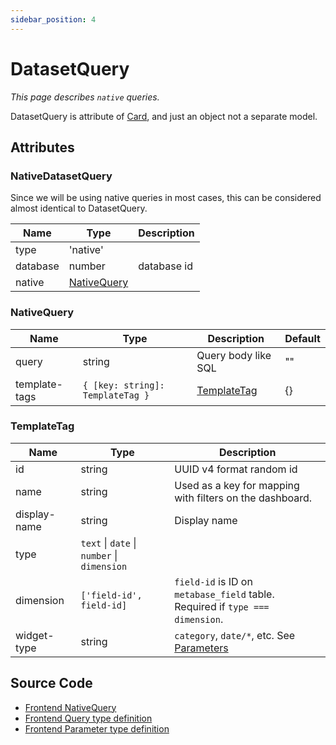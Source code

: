 ```yaml
---
sidebar_position: 4
---
```


# DatasetQuery

*This page describes `native` queries.*  

DatasetQuery is attribute of [Card](/data-structures/card), and just an object not a separate model.


## Attributes

### NativeDatasetQuery

Since we will be using native queries in most cases, this can be considered almost identical to DatasetQuery.

Name|Type|Description
--|--|--
type | 'native' |
database | number | database id
native | [NativeQuery](#native-query) | 

### NativeQuery

Name|Type|Description|Default
--|--|--|--
query | string | Query body like SQL | ""
template-tags | `{ [key: string]: TemplateTag }` | [TemplateTag](#template-tag) | {}

### TemplateTag

Name|Type|Description
--|--|--
id | string | UUID v4 format random id
name | string | Used as a key for mapping with filters on the dashboard.
display-name | string | Display name
type | `text` \| `date` \| `number` \| `dimension` |
dimension | `['field-id', field-id]` | `field-id` is ID on `metabase_field` table.<br/>Required if `type === dimension`.
widget-type | string | `category`, `date/*`, etc. See [Parameters](/parameters)

## Source Code

- [Frontend NativeQuery](https://github.com/metabase/metabase/blob/v0.38.3/frontend/src/metabase-lib/lib/queries/NativeQuery.js)
- [Frontend Query type definition](https://github.com/metabase/metabase/blob/v0.38.3/frontend/src/metabase-types/types/Query.js#L52)
- [Frontend Parameter type definition](https://github.com/metabase/metabase/blob/v0.38.3/frontend/src/metabase-types/types/Parameter.js)
